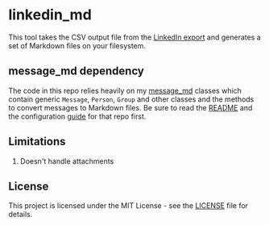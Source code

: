 # linkedin_md

This tool takes the CSV output file from the [LinkedIn export](docs/linkedin_export.md) and generates a set of Markdown files on your filesystem. 

## message_md dependency

The code in this repo relies heavily on my [message_md](https://github.com/thephm/message_md) classes which contain generic `Message`, `Person`, `Group` and other classes and the methods to convert messages to Markdown files. Be sure to read the [README](https://github.com/thephm/message_md/blob/main/README.md) and the configuration [guide](https://github.com/thephm/message_md/blob/main/docs/guide.md) for that repo first. 

## Limitations

1. Doesn't handle attachments

## License

This project is licensed under the MIT License - see the [LICENSE](LICENSE.md) file for details.